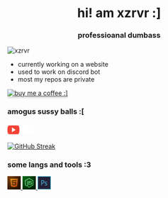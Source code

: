 <h1 align="center">hi! am xzrvr :]</h1>
<h3 align="center">professioanal dumbass</h3>

<p align="left"> <img src="https://komarev.com/ghpvc/?username=xzrvr&label=profile%20views&color=a600ff&style=for-the-badge" alt="xzrvr" /> </p>

- currently working on a website
- used to work on discord bot
- most my repos are private

<a href="https://www.buymeacoffee.com/xzrvr" target="_blank"><img src="https://www.buymeacoffee.com/assets/img/custom_images/black_img.png" alt="buy me a coffee :]" style="height: 41px !important;width: 174px !important;box-shadow: 0px 3px 2px 0px rgba(190, 190, 190, 0.5) !important;-webkit-box-shadow: 0px 3px 2px 0px rgba(190, 190, 190, 0.5) !important;" ></a>

<h3 align="left">amogus sussy balls :[</h3>
<p align="left">
<a href="https://www.youtube.com/c/xzrvr" target="blank"><img align="center" src="https://raw.githubusercontent.com/xzrvr/xzrvr/main/images/youtube.png" alt="xzrvr" height="29" width="27" /></a>
<a href="https://discord.gg/qSBy8NrOqX" target="blank"><img align="center" src="https://raw.githubusercontent.com/xzrvr/xzrvr/main/images/discord.png" alt="qSBy8NrOqX" height="20" width="27" /></a>
</p>

[![GitHub Streak](https://github-readme-streak-stats.herokuapp.com?user=xzrvr&theme=dark&date_format=j%20M%5B%20Y%5D&ring=1165C1&fire=66BEF9&background=0000009D&border=6F00DD&currStreakLabel=4AD4DD)](https://git.io/streak-stats)

<h3 align="left">some langs and tools :3</h3>
<p align="left"> <a href="https://www.w3.org/html/" target="_blank" rel="noreferrer"> <img src="https://raw.githubusercontent.com/xzrvr/xzrvr/main/images/html5.png" alt="html5" width="30" height="30"/> </a> <a href="https://nodejs.org" target="_blank" rel="noreferrer"> <img src="https://raw.githubusercontent.com/xzrvr/xzrvr/main/images/nodejs.png" alt="nodejs" width="30" height="30"/> </a> <a href="https://www.photoshop.com/en" target="_blank" rel="noreferrer"> <img src="https://raw.githubusercontent.com/xzrvr/xzrvr/main/images/photoshop.png" alt="photoshop" width="30" height="30"/> </a> </p>

